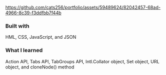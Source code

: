 https://github.com/cats256/portfolio/assets/59489624/82042457-68ad-4966-8c39-f3ddfbb7f44b

### Built with

HML, CSS, JavaScript, and JSON

### What I learned

Action API, Tabs API, TabGroups API, Intl.Collator object, Set object, URL object, and cloneNode() method
